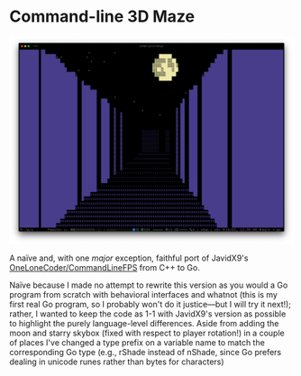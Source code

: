 # Command-line 3D Maze

![Moon over the maze](./moon.png)

A naïve and, with one _major_ exception, faithful port of JavidX9's [OneLoneCoder/CommandLineFPS](https://github.com/OneLoneCoder/CommandLineFPS) from C++ to Go.

Naïve because I made no attempt to rewrite this version as you would a Go program from scratch with behavioral interfaces and whatnot (this is my first real Go program, so I probably won't do it justice—but I will try it next!); rather, I wanted to keep the code as 1-1 with JavidX9's version as possible to highlight the purely language-level differences. Aside from adding the moon and starry skybox (fixed with respect to player rotation!) in a couple of places I've changed a type prefix on a variable name to match the corresponding Go type (e.g., rShade instead of nShade, since Go prefers dealing in unicode runes rather than bytes for characters)
